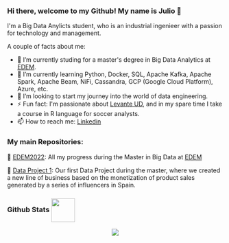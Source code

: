 ### Hi there, welcome to my Github! My name is Julio 👋

I'm a Big Data Anylicts student, who is an industrial ingenieer with a passion for technology and management.

A couple of facts about me:

- 🔭 I’m currently studing for a master's degree in Big Data Analytics at [EDEM](https://edem.eu/master-big-data-analytics/).
- 🌱 I’m currently learning Python, Docker, SQL, Apache Kafka, Apache Spark, Apache Beam, NiFi, Cassandra, GCP (Google Cloud Platform), Azure, etc.
- 👯 I’m looking to start my journey into the world of data engineering.
- ⚡ Fun fact: I'm passionate about [Levante UD](http://www.levanteud.com), and in my spare time I take a course in R language for soccer analysts.
- 📫 How to reach me: [Linkedin](https://www.linkedin.com/in/juliosahuquillohuerta/)



### My main Repositories:

📁 [EDEM2022](https://github.com/jusahu/EDEM2022): All my progress during the Master in Big Data at [EDEM](https://edem.eu/master-big-data-analytics/)

📁 [Data Project 1](https://github.com/jusahu/Data-Project-1): Our first Data Project during the master, where we created a new line of business based on the monetization of product sales generated by a series of influencers in Spain.



### Github Stats <img align="center" src="https://img.icons8.com/plasticine/344/github.png" width = 55px>  
<div align="center">
   <img src="https://github-readme-stats.vercel.app/api?username=jusahu&show_icons=true&count_private=true&hide_border=true&theme=github_dark" align="center" />
</div> 
<br/>
